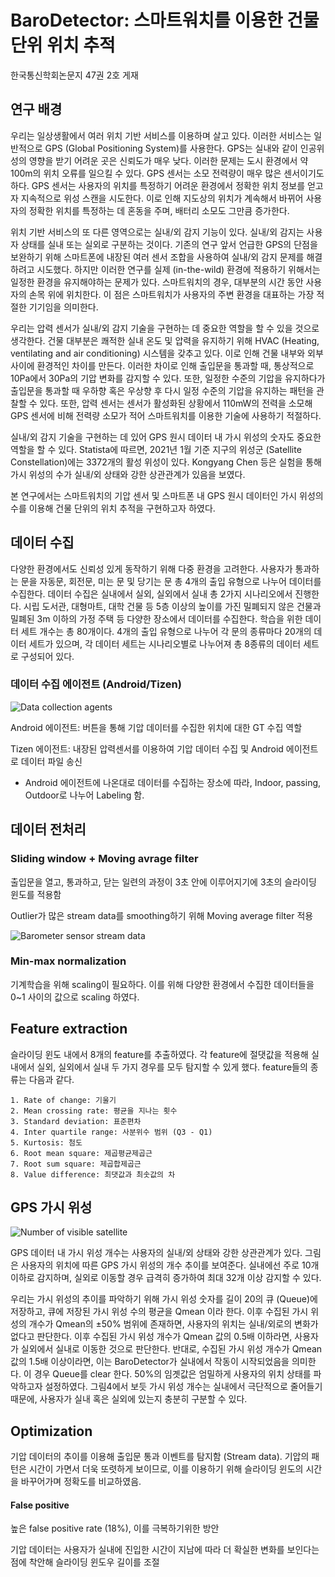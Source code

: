 # BaroDetector: 스마트워치를 이용한 건물 단위 위치 추적

한국통신학회논문지 47권 2호 게재

## 연구 배경

우리는 일상생활에서 여러 위치 기반 서비스를 이용하며 살고 있다. 이러한 서비스는 일반적으로 GPS (Global Positioning System)를 사용한다. GPS는 실내와 같이 인공위성의 영향을 받기 어려운 곳은 신뢰도가 매우 낮다. 이러한 문제는 도시 환경에서 약 100m의 위치 오류를 일으킬 수 있다. GPS 센서는 소모 전력량이 매우 많은 센서이기도 하다. GPS 센서는 사용자의 위치를 특정하기 어려운 환경에서 정확한 위치 정보를 얻고자 지속적으로 위성 스캔을 시도한다. 이로 인해 지도상의 위치가 계속해서 바뀌어 사용자의 정확한 위치를 특정하는 데 혼동을 주며, 배터리 소모도 그만큼 증가한다.

위치 기반 서비스의 또 다른 영역으로는 실내/외 감지 기능이 있다. 실내/외 감지는 사용자 상태를 실내 또는 실외로 구분하는 것이다. 기존의 연구 앞서 언급한 GPS의 단점을 보완하기 위해 스마트폰에 내장된 여러 센서 조합을 사용하여 실내/외 감지 문제를 해결하려고 시도했다. 하지만 이러한 연구를 실제 (in-the-wild) 환경에 적용하기 위해서는 일정한 환경을 유지해야하는 문제가 있다. 스마트워치의 경우, 대부분의 시간 동안 사용자의 손목 위에 위치한다. 이 점은 스마트워치가 사용자의 주변 환경을 대표하는 가장 적절한 기기임을 의미한다.

우리는 압력 센서가 실내/외 감지 기술을 구현하는 데 중요한 역할을 할 수 있을 것으로 생각한다. 건물 대부분은 쾌적한 실내 온도 및 압력을 유지하기 위해 HVAC (Heating, ventilating and air conditioning) 시스템을 갖추고 있다. 이로 인해 건물 내부와 외부 사이에 환경적인 차이를 만든다. 이러한 차이로 인해 출입문을 통과할 때, 통상적으로 10Pa에서 30Pa의 기압 변화를 감지할 수 있다. 또한, 일정한 수준의 기압을 유지하다가 출입문을 통과할 때 우하향 혹은 우상향 후 다시 일정 수준의 기압을 유지하는 패턴을 관찰할 수 있다. 또한, 압력 센서는 센서가 활성화된 상황에서 110mW의 전력을 소모해 GPS 센서에 비해 전력량 소모가 적어 스마트워치를 이용한 기술에 사용하기 적절하다. 

실내/외 감지 기술을 구현하는 데 있어 GPS 원시 데이터 내 가시 위성의 숫자도 중요한 역할을 할 수 있다. Statista에 따르면, 2021년 1월 기준 지구의 위성군 (Satellite Constellation)에는 3372개의 활성 위성이 있다. Kongyang Chen 등은 실험을 통해 가시 위성의 수가 실내/외 상태와 강한 상관관계가 있음을 보였다.

본 연구에서는 스마트워치의 기압 센서 및 스마트폰 내 GPS 원시 데이터인 가시 위성의 수를 이용해 건물 단위의 위치 추적을 구현하고자 하였다.

## 데이터 수집

다양한 환경에서도 신뢰성 있게 동작하기 위해 다중 환경을 고려한다. 사용자가 통과하는 문을 자동문, 회전문, 미는 문 및 당기는 문 총 4개의 출입 유형으로 나누어 데이터를 수집한다. 데이터 수집은 실내에서 실외, 실외에서 실내 총 2가지 시나리오에서 진행한다. 시립 도서관, 대형마트, 대학 건물 등 5층 이상의 높이를 가진 밀폐되지 않은 건물과 밀폐된 3m 이하의 가정 주택 등 다양한 장소에서 데이터를 수집한다. 학습을 위한 데이터 세트 개수는 총 80개이다. 4개의 출입 유형으로 나누어 각 문의 종류마다 20개의 데이터 세트가 있으며, 각 데이터 세트는 시나리오별로 나누어져 총 8종류의 데이터 세트로 구성되어 있다.

### 데이터 수집 에이전트 (Android/Tizen)


![Data collection agents](https://user-images.githubusercontent.com/88572107/139855303-18566ec3-2822-410b-bb1e-5075f6c6dbdf.png)



Android 에이전트: 버튼을 통해 기압 데이터를 수집한 위치에 대한 GT 수집 역할

Tizen 에이전트: 내장된 압력센서를 이용하여 기압 데이터 수집 및 Android 에이전트로 데이터 파일 송신

* Android 에이전트에 나온대로 데이터를 수집하는 장소에 따라, Indoor, passing, Outdoor로 나누어 Labeling 함.


## 데이터 전처리

### Sliding window + Moving avrage filter

출입문을 열고, 통과하고, 닫는 일련의 과정이 3초 안에 이루어지기에 3초의 슬라이딩 윈도를 적용함

Outlier가 많은 stream data를 smoothing하기 위해 Moving average filter 적용

![Barometer sensor stream data](https://user-images.githubusercontent.com/88572107/140635081-b00535d3-5109-413b-9c2e-23e3c774c7f3.PNG)

### Min-max normalization

기계학습을 위해 scaling이 필요하다. 이를 위해 다양한 환경에서 수집한 데이터들을 0~1 사이의 값으로 scaling 하였다.

## Feature extraction

슬라이딩 윈도 내에서 8개의 feature를 추출하였다. 각 feature에 절댓값을 적용해 실내에서 실외, 실외에서 실내 두 가지 경우를 모두 탐지할 수 있게 했다. feature들의 종류는 다음과 같다.

    1. Rate of change: 기울기
    2. Mean crossing rate: 평균을 지나는 횟수
    3. Standard deviation: 표준편차
    4. Inter quartile range: 사분위수 범위 (Q3 - Q1)
    5. Kurtosis: 첨도
    6. Root mean square: 제곱평균제곱근
    7. Root sum square: 제곱합제곱근
    8. Value difference: 최댓값과 최솟값의 차

## GPS 가시 위성

![Number of visible satellite](https://user-images.githubusercontent.com/88572107/139855422-01de3b9e-4b0f-48e1-bdb8-5bc3cf9f1013.png)

GPS 데이터 내 가시 위성 개수는 사용자의 실내/외 상태와 강한 상관관계가 있다. 그림은 사용자의 위치에 따른 GPS 가시 위성의 개수 추이를 보여준다. 실내에선 주로 10개 이하로 감지하며, 실외로 이동할 경우 급격히 증가하여 최대 32개 이상 감지할 수 있다.

우리는 가시 위성의 추이를 파악하기 위해 가시 위성 숫자를 길이 20의 큐 (Queue)에 저장하고, 큐에 저장된 가시 위성 수의 평균을 Qmean 이라 한다. 이후 수집된 가시 위성의 개수가 Qmean의 ±50% 범위에 존재하면, 사용자의 위치는 실내/외로의 변화가 없다고 판단한다. 이후 수집된 가시 위성 개수가 Qmean 값의 0.5배 이하라면, 사용자가 실외에서 실내로 이동한 것으로 판단한다. 반대로, 수집된 가시 위성 개수가 Qmean 값의 1.5배 이상이라면, 이는 BaroDetector가 실내에서 작동이 시작되었음을 의미한다. 이 경우 Queue를 clear 한다. 50%의 임곗값은 엄밀하게 사용자의 위치 상태를 파악하고자 설정하였다. 그림4에서 보듯 가시 위성 개수는 실내에서 극단적으로 줄어들기 때문에, 사용자가 실내 혹은 실외에 있는지 충분히 구분할 수 있다.


## Optimization

기압 데이터의 추이를 이용해 출입문 통과 이벤트를 탐지함 (Stream data). 기압의 패턴은 시간이 가면서 더욱 또렷하게 보이므로, 이를 이용하기 위해 슬라이딩 윈도의 시간을 바꾸어가며 정확도를 비교하였음.



#### False positive

높은 false positive rate (18%), 이를 극복하기위한 방안

기압 데이터는 사용자가 실내에 진입한 시간이 지남에 따라 더 확실한 변화를 보인다는 점에 착안해 슬라이딩 윈도우 길이를 조절
